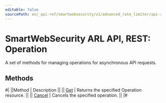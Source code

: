 ```yaml
---
editable: false
sourcePath: en/_api-ref/smartwebsecurity/v1/advanced_rate_limiter/api-ref/Operation/index.md
---
```


# SmartWebSecurity ARL API, REST: Operation

A set of methods for managing operations for asynchronous API requests.

## Methods

#|
||Method | Description ||
|| [Get](get.md) | Returns the specified Operation resource. ||
|| [Cancel](cancel.md) | Cancels the specified operation. ||
|#